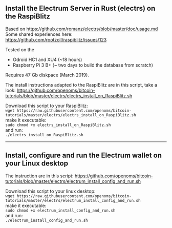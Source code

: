 ## Install the Electrum Server in Rust (electrs) on the RaspiBlitz
Based on https://github.com/romanz/electrs/blob/master/doc/usage.md
Some shared experiences here: https://github.com/rootzoll/raspiblitz/issues/123

Tested on the
* Odroid HC1 and XU4 (~18 hours)
* Raspberry Pi 3 B+ (~ two days to build the database from scratch)

Requires 47 Gb diskpace (March 2019).

The install instructions adapted to the RaspiBlitz are in this script, take a look: https://github.com/openoms/bitcoin-tutorials/blob/master/electrs/electrs_install_on_RaspiBlitz.sh

Download this script to your RaspiBlitz:  
`wget https://raw.githubusercontent.com/openoms/bitcoin-tutorials/master/electrs/electrs_install_on_RaspiBlitz.sh`  
make it executable:  
`sudo chmod +x electrs_install_on_RaspiBlitz.sh`  
and run:  
`./electrs_install_on_RaspiBlitz.sh`

---

## Install, configure and run the Electrum wallet on your Linux desktop
The instruction are in this script: https://github.com/openoms/bitcoin-tutorials/blob/master/electrs/electrum_install_config_and_run.sh

Download this script to your linux desktop:  
`wget https://raw.githubusercontent.com/openoms/bitcoin-tutorials/master/electrs/electrum_install_config_and_run.sh`  
make it executable:  
`sudo chmod +x electrum_install_config_and_run.sh`  
and run:  
`./electrum_install_config_and_run.sh`

